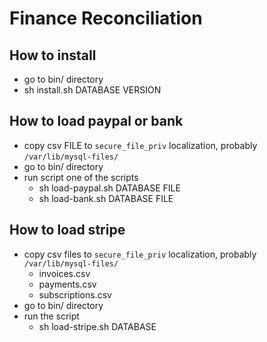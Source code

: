 # Finance Reconciliation

## How to install

* go to bin/ directory
* sh install.sh DATABASE VERSION

## How to load paypal or bank

* copy csv FILE to `secure_file_priv` localization, probably `/var/lib/mysql-files/`
* go to bin/ directory
* run script one of the scripts
  * sh load-paypal.sh DATABASE FILE
  * sh load-bank.sh DATABASE FILE

## How to load stripe

* copy csv files to `secure_file_priv` localization, probably `/var/lib/mysql-files/`
  * invoices.csv
  * payments.csv
  * subscriptions.csv
* go to bin/ directory
* run the script
  * sh load-stripe.sh DATABASE
